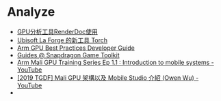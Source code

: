 # Analyze

- [GPU分析工具RenderDoc使用](https://zhuanlan.zhihu.com/p/80704313)
- [Ubisoft La Forge 的新⼯具 Torch](https://twitter.com/Ubisoft/status/1582017652557377537)
- [Arm GPU Best Practices Developer Guide](https://developer.arm.com/documentation/101897/0301)
- [Guides @ Snapdragon Game Toolkit](https://developer.qualcomm.com/sites/default/files/docs/adreno-gpu/snapdragon-game-toolkit/learn_guides.html)
- [Arm Mali GPU Training Series Ep 1.1 : Introduction to mobile systems - YouTube](https://www.youtube.com/watch?v=tnR4mExVClY)
- [[2019 TGDF] Mali GPU 架構以及 Mobile Studio 介紹 (Owen Wu) - YouTube](https://www.youtube.com/watch?v=Tds9w2hCujI)
- 